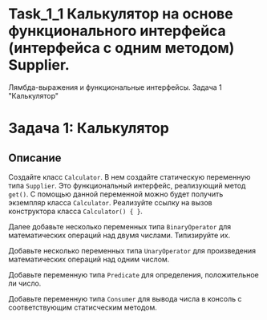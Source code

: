 # Task_1_1 Калькулятор на основе функционального интерфейса (интерфейса с одним методом) Supplier.
Лямбда-выражения и функциональные интерфейсы. Задача 1 "Калькулятор"

# Задача 1: Калькулятор

## Описание
Создайте класс `Calculator`. В нем создайте статическую переменную типа `Supplier`. Это функциональный интерфейс, 
реализующий метод `get()`. 
С помощью данной переменной можно будет получить экземпляр класса `Calculator`. 
Реализуйте ссылку на вызов конструктора класса `Calculator() { }`.

Далее добавьте несколько переменных типа `BinaryOperator` для математических операций над двумя числами. Типизируйте их.

Добавьте несколько переменных типа `UnaryOperator` для произведения математических операций над одним числом.

Добавьте переменную типа `Predicate` для определения, положительное ли число.

Добавьте переменную типа `Consumer` для вывода числа в консоль с соответствующим статисческим методом. 
